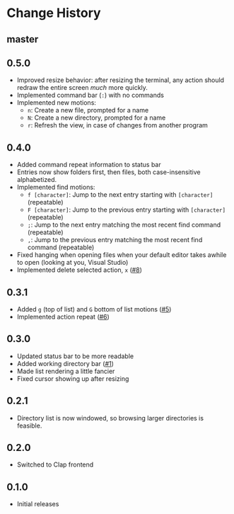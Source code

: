 # Change History

## master

## 0.5.0
- Improved resize behavior: after resizing the terminal, any action should redraw the entire screen _much_ more quickly.
- Implemented command bar (`:`) with no commands
- Implemented new motions:
	- `n`: Create a new file, prompted for a name
	- `N`: Create a new directory, prompted for a name
	- `r`: Refresh the view, in case of changes from another program

## 0.4.0
- Added command repeat information to status bar
- Entries now show folders first, then files, both case-insensitive alphabetized.
- Implemented find motions:
	- `f [character]`: Jump to the next entry starting with `[character]` (repeatable)
	- `F [character]`: Jump to the previous entry starting with `[character]` (repeatable)
	- `;`: Jump to the next entry matching the most recent find command (repeatable)
	- `,`: Jump to the previous entry matching the most recent find command (repeatable)
- Fixed hanging when opening files when your default editor takes awhile to open (looking at you, Visual Studio)
- Implemented delete selected action, `x` ([#8](https://github.com/LPGhatguy/magic-school-bus/issues/8))

## 0.3.1
- Added `g` (top of list) and `G` bottom of list motions ([#5](https://github.com/LPGhatguy/magic-school-bus/issues/5))
- Implemented action repeat ([#6](https://github.com/LPGhatguy/magic-school-bus/issues/6))

## 0.3.0
- Updated status bar to be more readable
- Added working directory bar ([#1](https://github.com/LPGhatguy/magic-school-bus/issues/1))
- Made list rendering a little fancier
- Fixed cursor showing up after resizing

## 0.2.1
- Directory list is now windowed, so browsing larger directories is feasible.

## 0.2.0
- Switched to Clap frontend

## 0.1.0
- Initial releases